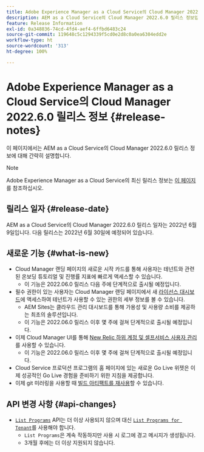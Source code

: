 ```yaml
---
title: Adobe Experience Manager as a Cloud Service의 Cloud Manager 2022.6.0 릴리스 정보
description: AEM as a Cloud Service의 Cloud Manager 2022.6.0 릴리스 정보입니다.
feature: Release Information
exl-id: 0a348836-74cd-4fd4-aef4-6ffbd6483c24
source-git-commit: 119648c5c1294339f5cd0e2d8c0a0ea6304edd2e
workflow-type: ht
source-wordcount: '313'
ht-degree: 100%

---
```


# Adobe Experience Manager as a Cloud Service의 Cloud Manager 2022.6.0 릴리스 정보 {#release-notes}

이 페이지에서는 AEM as a Cloud Service의 Cloud Manager 2022.6.0 릴리스 정보에 대해 간략히 설명합니다.

>[!NOTE]
>
>Adobe Experience Manager as a Cloud Service의 최신 릴리스 정보는 [이 페이지](/help/release-notes/release-notes-cloud/release-notes-current.md)를 참조하십시오.

## 릴리스 일자 {#release-date}

AEM as a Cloud Service의 Cloud Manager 2022.6.0 릴리스 일자는 2022년 6월 9일입니다. 다음 릴리스는 2022년 6월 30일에 예정되어 있습니다.

## 새로운 기능 {#what-is-new}

* Cloud Manager 랜딩 페이지의 새로운 시작 카드를 통해 사용자는 테넌트와 관련된 온보딩 튜토리얼 및 진행률 지표에 빠르게 액세스할 수 있습니다.
   * 이 기능은 2022.06.0 릴리스 다음 주에 단계적으로 출시될 예정입니다.
* 필수 권한이 있는 사용자는 Cloud Manager 랜딩 페이지에서 새 [라이선스 대시보드](/help/implementing/cloud-manager/license-dashboard.md)에 액세스하여 테넌트가 사용할 수 있는 권한의 세부 정보를 볼 수 있습니다.
   * AEM Sites는 클라우드 관리 대시보드를 통해 가용성 및 사용량 소비를 제공하는 최초의 솔루션입니다.
   * 이 기능은 2022.06.0 릴리스 이후 몇 주에 걸쳐 단계적으로 출시될 예정입니다.
* 이제 Cloud Manager UI를 통해 [New Relic 하위 계정 및 셀프서비스 사용자 관리](/help/implementing/cloud-manager/user-access-new-relic.md)를 사용할 수 있습니다.
   * 이 기능은 2022.06.0 릴리스 이후 몇 주에 걸쳐 단계적으로 출시될 예정입니다.
* Cloud Service 프로덕션 프로그램의 홈 페이지에 있는 새로운 Go Live 위젯은 이제 성공적인 Go Live 경험을 준비하기 위한 지침을 제공합니다.
* 이제 git 미러링을 사용할 때 [빌드 아티팩트를 재사용](/help/implementing/cloud-manager/getting-access-to-aem-in-cloud/setting-up-project.md#build-artifact-reuse)할 수 있습니다.

## API 변경 사항 {#api-changes}

* [`List Programs`](https://developer.adobe.com/experience-cloud/cloud-manager/reference/api/#operation/getPrograms) API는 더 이상 사용되지 않으며 대신 [`List Programs for Tenant`](https://developer.adobe.com/experience-cloud/cloud-manager/reference/api/#operation/getProgramsForTenant)를 사용해야 합니다.
   * `List Programs`은 계속 작동하지만 사용 시 로그에 경고 메시지가 생성됩니다.
   * 3개월 후에는 더 이상 지원되지 않습니다.
